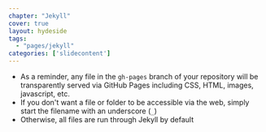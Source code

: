 ```yaml
---
chapter: "Jekyll"
cover: true
layout: hydeside
tags:
  - "pages/jekyll"
categories: ['slidecontent']
---
```


* As a reminder, any file in the `gh-pages` branch of your repository will be transparently served via GitHub Pages including CSS, HTML, images, javascript, etc.
* If you don't want a file or folder to be accessible via the web, simply start the filename with an underscore (`_`)
* Otherwise, all files are run through Jekyll by default
